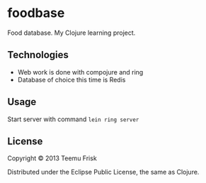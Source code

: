 # foodbase

Food database.
My Clojure learning project.

## Technologies

* Web work is done with compojure and ring
* Database of choice this time is Redis

## Usage

Start server with command <code>lein ring server</code>

## License

Copyright © 2013 Teemu Frisk

Distributed under the Eclipse Public License, the same as Clojure.
